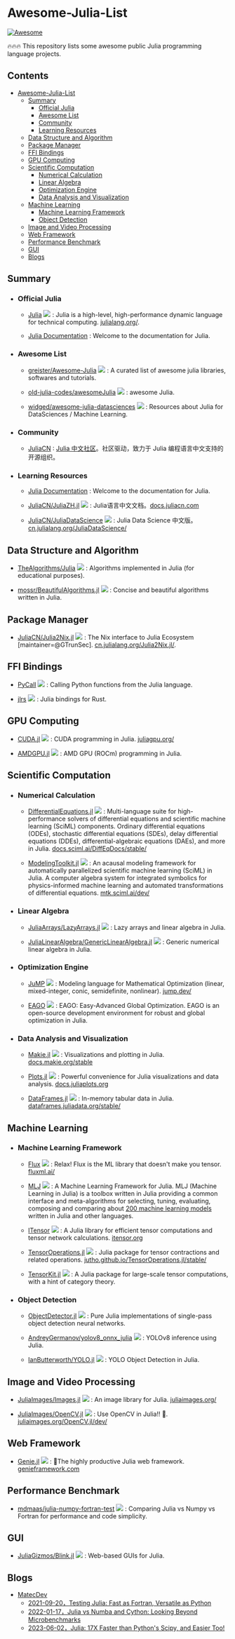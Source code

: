 # Awesome-Julia-List
[![Awesome](https://cdn.rawgit.com/sindresorhus/awesome/d7305f38d29fed78fa85652e3a63e154dd8e8829/media/badge.svg)](https://github.com/sindresorhus/awesome)

🔥🔥🔥 This repository lists some awesome public Julia programming language projects.

## Contents
- [Awesome-Julia-List](#awesome-julia-list)
  - [Summary](#summary)
    - [Official Julia](#official-Julia)
    - [Awesome List](#awesome-list)
    - [Community](#community)
    - [Learning Resources](#learning-resources)
  - [Data Structure and Algorithm](#data-structure-and-algorithm)
  - [Package Manager](#package-manager)
  - [FFI Bindings](#ffi-bindings)
  - [GPU Computing](#gpu-computing)
  - [Scientific Computation](#scientific-computation)
    - [Numerical Calculation](#numerical-calculation)
    - [Linear Algebra](#linear-algebra)
    - [Optimization Engine](#optimization-engine)
    - [Data Analysis and Visualization](#data-analysis-and-visualization)
  - [Machine Learning](#machine-learning)
    - [Machine Learning Framework](#machine-learning-framework)
    - [Object Detection](#object-detection)
  - [Image and Video Processing](#image-and-video-processing)
  - [Web Framework](#web-framework)
  - [Performance Benchmark](#performance-benchmark)
  - [GUI](#gui)
  - [Blogs](#blogs)



## Summary

  - ### Official Julia

    - [Julia](https://github.com/JuliaLang/julia) <img src="https://img.shields.io/github/stars/JuliaLang/julia?style=social"/> : Julia is a high-level, high-performance dynamic language for technical computing. [ julialang.org/](https://julialang.org/).

    - [Julia Documentation](https://docs.julialang.org/en/v1/) : Welcome to the documentation for Julia.


  - ### Awesome List

    - [greister/Awesome-Julia](https://github.com/greister/Awesome-Julia) <img src="https://img.shields.io/github/stars/greister/Awesome-Julia?style=social"/> : A curated list of awesome julia libraries, softwares and tutorials. 

    - [old-julia-codes/awesomeJulia](https://github.com/old-julia-codes/awesomeJulia) <img src="https://img.shields.io/github/stars/old-julia-codes/awesomeJulia?style=social"/> : awesome Julia.

    - [widged/awesome-julia-datasciences](https://github.com/widged/awesome-julia-datasciences) <img src="https://img.shields.io/github/stars/widged/awesome-julia-datasciences?style=social"/> : Resources about Julia for DataSciences / Machine Learning.



  - ### Community

    - [JuliaCN](https://github.com/JuliaCN) : [Julia 中文社区](https://cn.julialang.org/)。社区驱动，致力于 Julia 编程语言中文支持的开源组织。


  - ### Learning Resources

    - [Julia Documentation](https://docs.julialang.org/en/v1/) : Welcome to the documentation for Julia.

    - [JuliaCN/JuliaZH.jl](https://github.com/JuliaCN/JuliaZH.jl) <img src="https://img.shields.io/github/stars/JuliaCN/JuliaZH.jl?style=social"/> : Julia语言中文文档。[docs.juliacn.com](https://docs.juliacn.com/latest/)

    - [JuliaCN/JuliaDataScience](https://github.com/JuliaCN/JuliaDataScience) <img src="https://img.shields.io/github/stars/JuliaCN/JuliaDataScience?style=social"/> : Julia Data Science 中文版。[cn.julialang.org/JuliaDataScience/](https://cn.julialang.org/JuliaDataScience/)




## Data Structure and Algorithm 

  - [TheAlgorithms/Julia](https://github.com/TheAlgorithms/Julia) <img src="https://img.shields.io/github/stars/TheAlgorithms/Julia?style=social"/> : Algorithms implemented in Julia (for educational purposes). 

  - [mossr/BeautifulAlgorithms.jl](https://github.com/mossr/BeautifulAlgorithms.jl) <img src="https://img.shields.io/github/stars/mossr/BeautifulAlgorithms.jl?style=social"/> : Concise and beautiful algorithms written in Julia.



## Package Manager

  - [JuliaCN/Julia2Nix.jl](https://github.com/JuliaCN/Julia2Nix.jl) <img src="https://img.shields.io/github/stars/JuliaCN/Julia2Nix.jl?style=social"/> : The Nix interface to Julia Ecosystem [maintainer=@GTrunSec]. [cn.julialang.org/Julia2Nix.jl/](http://cn.julialang.org/Julia2Nix.jl/).





## FFI Bindings 

  - [PyCall](https://github.com/JuliaPy/PyCall.jl) <img src="https://img.shields.io/github/stars/JuliaPy/PyCall.jl?style=social"/> : Calling Python functions from the Julia language.

  - [jlrs](https://github.com/Taaitaaiger/jlrs) <img src="https://img.shields.io/github/stars/Taaitaaiger/jlrs?style=social"/> : Julia bindings for Rust.





## GPU Computing 

  - [CUDA.jl](https://github.com/JuliaGPU/CUDA.jl) <img src="https://img.shields.io/github/stars/JuliaGPU/CUDA.jl?style=social"/> : CUDA programming in Julia. [juliagpu.org/](https://juliagpu.org/)

  - [AMDGPU.jl](https://github.com/JuliaGPU/AMDGPU.jl) <img src="https://img.shields.io/github/stars/JuliaGPU/AMDGPU.jl?style=social"/> : AMD GPU (ROCm) programming in Julia.

    



## Scientific Computation

  - ### Numerical Calculation

    - [DifferentialEquations.jl](https://github.com/SciML/DifferentialEquations.jl) <img src="https://img.shields.io/github/stars/SciML/DifferentialEquations.jl?style=social"/> : Multi-language suite for high-performance solvers of differential equations and scientific machine learning (SciML) components. Ordinary differential equations (ODEs), stochastic differential equations (SDEs), delay differential equations (DDEs), differential-algebraic equations (DAEs), and more in Julia. [docs.sciml.ai/DiffEqDocs/stable/](https://github.com/SciML/DifferentialEquations.jl)

    - [ModelingToolkit.jl](https://github.com/SciML/ModelingToolkit.jl) <img src="https://img.shields.io/github/stars/SciML/ModelingToolkit.jl?style=social"/> : An acausal modeling framework for automatically parallelized scientific machine learning (SciML) in Julia. A computer algebra system for integrated symbolics for physics-informed machine learning and automated transformations of differential equations. [mtk.sciml.ai/dev/](https://docs.sciml.ai/ModelingToolkit/dev/)





  - ### Linear Algebra

    - [JuliaArrays/LazyArrays.jl](https://github.com/JuliaArrays/LazyArrays.jl) <img src="https://img.shields.io/github/stars/JuliaArrays/LazyArrays.jl?style=social"/> : Lazy arrays and linear algebra in Julia.

    - [JuliaLinearAlgebra/GenericLinearAlgebra.jl](https://github.com/JuliaLinearAlgebra/GenericLinearAlgebra.jl) <img src="https://img.shields.io/github/stars/JuliaLinearAlgebra/GenericLinearAlgebra.jl?style=social"/> : Generic numerical linear algebra in Julia.





  - ### Optimization Engine 

    - [JuMP](https://github.com/jump-dev/JuMP.jl) <img src="https://img.shields.io/github/stars/jump-dev/JuMP.jl?style=social"/> : Modeling language for Mathematical Optimization (linear, mixed-integer, conic, semidefinite, nonlinear). [jump.dev/](https://jump.dev/)

    - [EAGO](https://github.com/PSORLab/EAGO.jl) <img src="https://img.shields.io/github/stars/PSORLab/EAGO.jl?style=social"/> : EAGO: Easy-Advanced Global Optimization. EAGO is an open-source development environment for robust and global optimization in Julia.





  - ### Data Analysis and Visualization

    - [Makie.jl](https://github.com/MakieOrg/Makie.jl) <img src="https://img.shields.io/github/stars/MakieOrg/Makie.jl?style=social"/> : Visualizations and plotting in Julia. [docs.makie.org/stable](https://docs.makie.org/stable/)

    - [Plots.jl](https://github.com/JuliaPlots/Plots.jl) <img src="https://img.shields.io/github/stars/JuliaPlots/Plots.jl?style=social"/> : Powerful convenience for Julia visualizations and data analysis. [docs.juliaplots.org](https://docs.juliaplots.org/stable/)

    - [DataFrames.jl](https://github.com/JuliaData/DataFrames.jl) <img src="https://img.shields.io/github/stars/JuliaData/DataFrames.jl?style=social"/> : In-memory tabular data in Julia. [dataframes.juliadata.org/stable/](https://dataframes.juliadata.org/stable/)






## Machine Learning

  - ### Machine Learning Framework


    - [Flux](https://github.com/FluxML/Flux.jl) <img src="https://img.shields.io/github/stars/FluxML/Flux.jl?style=social"/> : Relax! Flux is the ML library that doesn't make you tensor. [fluxml.ai/](https://fluxml.ai/)

    - [MLJ](https://github.com/alan-turing-institute/MLJ.jl) <img src="https://img.shields.io/github/stars/alan-turing-institute/MLJ.jl?style=social"/> : A Machine Learning Framework for Julia. MLJ (Machine Learning in Julia) is a toolbox written in Julia providing a common interface and meta-algorithms for selecting, tuning, evaluating, composing and comparing about [200 machine learning models](https://alan-turing-institute.github.io/MLJ.jl/dev/model_browser/#Model-Browser) written in Julia and other languages.

    - [ITensor](https://github.com/ITensor/ITensors.jl) <img src="https://img.shields.io/github/stars/ITensor/ITensors.jl?style=social"/> : A Julia library for efficient tensor computations and tensor network calculations. [itensor.org](https://itensor.org/)

    - [TensorOperations.jl](https://github.com/Jutho/TensorOperations.jl) <img src="https://img.shields.io/github/stars/Jutho/TensorOperations.jl?style=social"/> : Julia package for tensor contractions and related operations. [jutho.github.io/TensorOperations.jl/stable/](about:blank)

    - [TensorKit.jl](https://github.com/Jutho/TensorKit.jl) <img src="https://img.shields.io/github/stars/Jutho/TensorKit.jl?style=social"/> : A Julia package for large-scale tensor computations, with a hint of category theory.




  - ### Object Detection

    - [ObjectDetector.jl](https://github.com/r3tex/ObjectDetector.jl) <img src="https://img.shields.io/github/stars/r3tex/ObjectDetector.jl?style=social"/> : Pure Julia implementations of single-pass object detection neural networks. 

    - [AndreyGermanov/yolov8_onnx_julia](https://github.com/AndreyGermanov/yolov8_onnx_julia) <img src="https://img.shields.io/github/stars/AndreyGermanov/yolov8_onnx_julia?style=social"/> : YOLOv8 inference using Julia.

    - [IanButterworth/YOLO.jl](https://github.com/IanButterworth/YOLO.jl) <img src="https://img.shields.io/github/stars/IanButterworth/YOLO.jl?style=social"/> : YOLO Object Detection in Julia.





## Image and Video Processing

  - [JuliaImages/Images.jl](https://github.com/JuliaImages/Images.jl) <img src="https://img.shields.io/github/stars/JuliaImages/Images.jl?style=social"/> : An image library for Julia. [juliaimages.org/](https://juliaimages.org/latest/)

  - [JuliaImages/OpenCV.jl](https://github.com/JuliaImages/OpenCV.jl) <img src="https://img.shields.io/github/stars/JuliaImages/OpenCV.jl?style=social"/> : Use OpenCV in Julia!! 🚀. [juliaimages.org/OpenCV.jl/dev/](https://juliaimages.org/OpenCV.jl/dev/)



## Web Framework

  - [Genie.jl](https://github.com/GenieFramework/Genie.jl) <img src="https://img.shields.io/github/stars/GenieFramework/Genie.jl?style=social"/> : 🧞The highly productive Julia web framework. [genieframework.com](https://genieframework.com/)




## Performance Benchmark

  - [mdmaas/julia-numpy-fortran-test](https://github.com/mdmaas/julia-numpy-fortran-test) <img src="https://img.shields.io/github/stars/mdmaas/julia-numpy-fortran-test?style=social"/> : Comparing Julia vs Numpy vs Fortran for performance and code simplicity.




## GUI

  - [JuliaGizmos/Blink.jl](https://github.com/JuliaGizmos/Blink.jl) <img src="https://img.shields.io/github/stars/JuliaGizmos/Blink.jl?style=social"/> : Web-based GUIs for Julia.



## Blogs

  - [MatecDev](https://www.matecdev.com/)
    - [2021-09-20，Testing Julia: Fast as Fortran, Versatile as Python](https://www.matecdev.com/posts/numpy-julia-fortran.html)   
    - [2022-01-17，Julia vs Numba and Cython: Looking Beyond Microbenchmarks](https://www.matecdev.com/posts/julia-python-numba-cython.html)   
    - [2023-06-02，Julia: 17X Faster than Python's Scipy, and Easier Too!](https://www.matecdev.com/posts/julia-17x-faster-vs-python-scipy.html)   